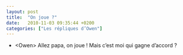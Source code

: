 ```yaml
---
layout: post
title:  "On joue ?"
date:   2010-11-03 09:35:44 +0200
categories: ["Les répliques d’Owen"]
---
```


-   \<Owen\> Allez papa, on joue ! Mais c’est moi qui gagne d’accord ?

